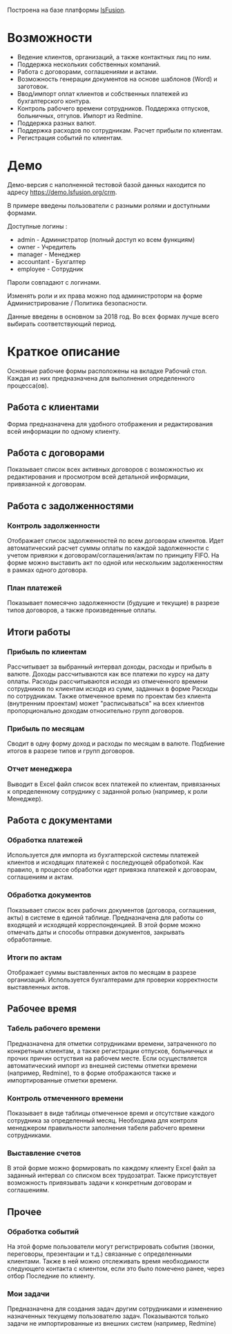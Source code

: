 Построена на базе платформы [lsFusion](https://github.com/lsfusion/platform).

# Возможности

* Ведение клиентов, организаций, а также контактных лиц по ним.
* Поддержка нескольких собственных компаний.
* Работа с договорами, соглашениями и актами.
* Возможность генерации документов на основе шаблонов (Word) и заготовок.
* Ввод/импорт оплат клиентов и собственных платежей из бухгалтерского контура.
* Контроль рабочего времени сотрудников. Поддержка отпусков, больничных, отгулов. Импорт из Redmine.
* Поддержка разных валют.
* Поддержка расходов по сотрудникам. Расчет прибыли по клиентам.
* Регистрация событий по клиентам.

# Демо

Демо-версия с наполненной тестовой базой данных находится по адресу https://demo.lsfusion.org/crm.

В примере введены пользователи с разными ролями и доступными формами.

Доступные логины :
* admin - Администратор (полный доступ ко всем функциям)
* owner - Учредитель
* manager - Менеджер
* accountant - Бухгалтер
* employee - Сотрудник

Пароли совпадают с логинами.

Изменять роли и их права можно под администроторм на форме Администрирование / Политика безопасности.

Данные введены в основном за 2018 год. Во всех формах лучше всего выбирать соответствующий период.

# Краткое описание

Основные рабочие формы расположены на вкладке Рабочий стол. Каждая из них предназначена для выполнения определенного процесса(ов).

## Работа с клиентами

Форма предназначена для удобного отображения и редактирования всей информации по одному клиенту. 

## Работа с договорами

Показывает список всех активных договоров с возможностью их редактирования и просмотром всей детальной информации, привязанной к договорам.

## Работа с задолженностями

### Контроль задолженности

Отображает список задолженностей по всем договорам клиентов. Идет автоматический расчет суммы оплаты по каждой задолженности с учетом привязки к договорам/соглашения/актам по принципу FIFO. На форме можно выставить акт по одной или нескольким задолженностям в рамках одного договора.

### План платежей

Показывает помесячно задолженности (будущие и текущие) в разрезе типов договоров, а также произведенные оплаты.

## Итоги работы

### Прибыль по клиентам

Рассчитывает за выбранный интервал доходы, расходы и прибыль в валюте. Доходы рассчитываются как все платежи по курсу на дату оплаты. Расходы рассчитываются исходя из отмеченного времени сотрудников по клиентам исходя из сумм, заданных в форме Расходы по сотрудникам. Также отмеченное время по проектам без клиента (внутренним проектам) может "расписываться" на всех клиентов пропорционально доходам относительно групп договоров.

### Прибыль по месяцам

Сводит в одну форму доход и расходы по месяцам в валюте. Подбиение итогов в разрезе типов и групп договоров.

### Отчет менеджера

Выводит в Excel файл список всех платежей по клиентам, привязанных к определенному сотруднику с заданной ролью (например, к роли Менеджер).

## Работа с документами

### Обработка платежей

Используется для импорта из бухгалтерской системы платежей клиентов и исходящих платежей с последующей обработкой. Как правило, в процессе обработки идет привязка платежей к договорам, соглашениям и актам.

### Обработка документов

Показывает список всех рабочих документов (договора, соглашения, акты) в системе в единой таблице. Предназначена для работы со входящей и исходящей корреспонденцией. В этой форме можно отмечать даты и способы отправки документов, закрывать обработанные.

### Итоги по актам

Отображает суммы выставленных актов по месяцам в разрезе организаций. Используется бухгалтерами для проверки корректности выставленных актов.

## Рабочее время

### Табель рабочего времени

Предназначена для отметки сотрудниками времени, затраченного по конкретным клиентам, а также регистрации отпусков, больничных и прочих причин остуствия на рабочем месте. Если осуществляется автоматический импорт из внешней системы отметки времени (например, Redmine), то в форме отображаются также и импортированные отметки времени.

### Контроль отмеченного времени

Показывает в виде таблицы отмеченное время и отсутствие каждого сотрудника за определенный месяц. Необходима для контроля менеджером правильности заполнения табеля рабочего времени сотрудниками.

### Выставление счетов

В этой форме можно формировать по каждому клиенту Excel файл за заданный интервал со списком всех трудозатрат. Также присутствует возможность привязывать задачи к конкретным договорам и соглашениям.

## Прочее

### Обработка событий

На этой форме пользователи могут регистрировать события (звонки, переговоры, презентации и т.д.) связанные с определенными клиентами. Также в ней можно отслеживать время необходимости следующего контакта с клиентом, если это было помечено ранее, через отбор Последние по клиенту.

### Мои задачи

Предназначена для создания задач другим сотрудниками и изменению назначенных текущему пользователю задач. Показываются только задачи не импортированные из внешних систем (например, Redmine)

